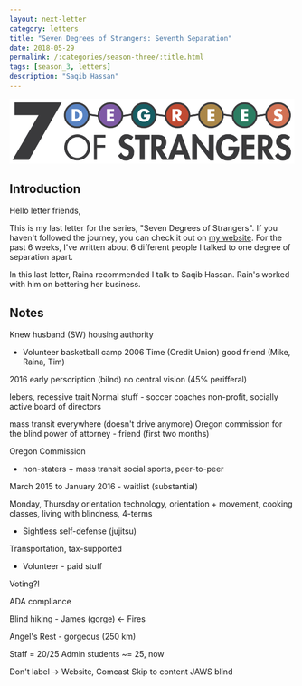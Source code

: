 ```yaml
---
layout: next-letter
category: letters
title: "Seven Degrees of Strangers: Seventh Separation"
date: 2018-05-29
permalink: /:categories/season-three/:title.html
tags: [season_3, letters]
description: "Saqib Hassan"
---
```


<img src="https://github.com/jermspeaks/jermspeaks.github.io/blob/master/assets/images/7_Degrees_Of_Strangers_Letterhead.png?raw=true" alt="7 Degrees of Strangers Letterhead" width="600" />

## Introduction

Hello letter friends,

This is my last letter for the series, "Seven Degrees of Strangers". If you haven't followed the journey, you can check it out on [my website](http://www.craftbyzen.com/letters/season-three/). For the past 6 weeks, I've written about 6 different people I talked to one degree of separation apart.

In this last letter, Raina recommended I talk to Saqib Hassan. Rain's worked with him on bettering her business.

## Notes

Knew husband (SW) housing authority
- Volunteer basketball camp 2006
Time (Credit Union)
good friend (Mike, Raina, Tim)

2016 early perscription (bilnd)
no central vision (45% perifferal)

lebers, recessive trait
Normal stuff - soccer coaches
non-profit, socially active
board of directors

mass transit everywhere (doesn't drive anymore)
Oregon commission for the blind
power of attorney - friend (first two months)

Oregon Commission
- non-staters + mass transit
social sports, peer-to-peer

March 2015 to January 2016 - waitlist (substantial)

Monday, Thursday orientation
technology, orientation + movement,
cooking classes, living with blindness, 4-terms

* Sightless self-defense (jujitsu)

Transportation, tax-supported

* Volunteer - paid stuff

Voting?!

ADA compliance

Blind hiking - James (gorge) <- Fires

Angel's Rest - gorgeous (250 km)

Staff = 20/25
Admin students ~= 25, now

Don't label -> Website, Comcast
Skip to content
JAWS blind

<!-- ## Enter Saqib Hassan

Saqib is a co-founder of TrainingFolks. Training folks helps with training services for businesses. He works with clients them with different aspects training. For example, it may be to update training material after a merger. Or it may be to train people on new... 

Then Saqib turned the tables around. He asked me why am I doing this. After an explanation of the themes of connections and communication, he told me it's simple. Networking 101: find people, talk to them, and figure out what you can offer them and what they can offer you. 

As simple as that premise is, it took our conversation to the purpose of connecting. Saqib doesn't know how, but he found someone through LinkedIn because this person had a particular set of skills he was looking for. He's echoing what I've been hearing for a long time, the cycle of giving and taking.

To Saqib, the person connecting needs to understand their offering. This is where I stumbled a lot. By interviewing Saqib, I did not offer much. I think 

Saqib wasn't interested in telling me life stories. Instead, he asked the purpose of the conversation. Our conversation became intwined as to why I wanted to talk to Saqib. I stumbled a bit, fumbling around trying to understand what this entire series has been culminating to.

### Give and Take

To Saqib, the value proposition must be there in order to reach out. Because Raina and Saqib clicked working on a project doesn't necessarily mean my conversation with Saqib had a purpose. I understand this and had little value proposition. 

To say the conversation was a waste of time would not be true. I took some value in it. I understand Saqib's view on networking. Networking is an exchange of goods and services. This can fall in the form of finding business partners, selling products, making friends, finding lovers. 

Interviews are rarely a two way exchange of information. I expected an inteview and received a conversation. Saqib helped me understand this, although this will be anti-climatic for all of you. 

I disagree when Saqib tells me it's much harder to connect with a second or third connection. In this series, I think this contridicts his earlier remark of making sure you understand your offering. If you can do that, connecting really isn't as difficult as it's made to seem.

## Takeaway message

Have a purpose for reaching out to someone. Understand what you're offering them and what they can offer for you.

### Series Conclusion

I'm at a crossroad. I don't want this series to end with a conversation about the purpose of communication and connection, but at the same time, this brings it to a full circle. My conversation with Saqib ends this series by informing me I need to be purposeful with my actions. And Saqib did not want to share life stories. 

"Not everyone's interested," is my conclusion. And to Saqib and everyone else, I'm sorry this may not live up to the series. But I'm fine with this. Life doesn't give you all the answers, and some people really don't have much to offer when I'm not looking for those things they do offer. 

As I'm reflecting on my conversation with Saqib, I'm also reflecting on the journey I've taken with this. I didn't think it would take me this far to begin with. After talking to Simon, I didn't think the second person would be interest in participating in this project, let alone the sixth person. There are nuggets of wisdom from every person I've interviewed. Wisdom like "How do I talk to clients?" "How do I go about resolving my childhood trauma?", "What is the value in putting myself out there?". 

I'm glad i was able to talk to everyone along the way in the journey I did. Would I do this again? No. But I find the path along the way helps me in pursuing connections in the future.

## Credits

Thanks to Saqib Hassan. If you're looking for training advice, you can check out his company, [TrainingFolks](http://www.trainingfolks.com). 

He was gratious enough to take the time to talk. Curious enough to humor me for a conversation. -->
